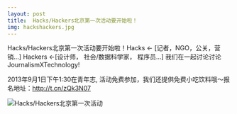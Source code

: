 ```yaml
---
layout: post
title:  Hacks/Hackers北京第一次活动要开始啦！
img: hackshackers.jpg
---
```


Hacks/Hackers北京第一次活动要开始啦！Hacks <- [记者，NGO，公关，营销...] Hackers <-[设计师， 社会/数据科学家， 程序员...] 我们在一起讨论讨论JournalismXTechnology! 

<!-- more -->

2013年9月1日下午1:30在青年志, 活动免费参加，我们还提供免费小吃饮料哦～报名地址：<http://t.cn/zQk3N07>


![Hacks/Hackers北京第一次活动](http://ww2.sinaimg.cn/mw1024/9a7eae38jw1e7zyp8fotjj20qo2lgqkx.jpg)